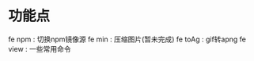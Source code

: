 # 功能点

fe npm : 切换npm镜像源
fe min <path> <dest> : 压缩图片(暂未完成)
fe toAg <path> : gif转apng
fe view : 一些常用命令

   
